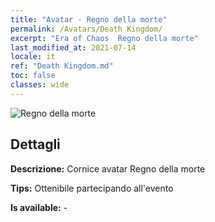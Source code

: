 ```yaml
---
title: "Avatar - Regno della morte"
permalink: /Avatars/Death Kingdom/
excerpt: "Era of Chaos  Regno della morte"
last_modified_at: 2021-07-14
locale: it
ref: "Death Kingdom.md"
toc: false
classes: wide
---
```

 ![Regno della morte](/images/a/avatarFrame_86.png)

## Dettagli

 **Descrizione:** Cornice avatar Regno della morte 

 **Tips:** Ottenibile partecipando all'evento 

 **Is available:**  - 

